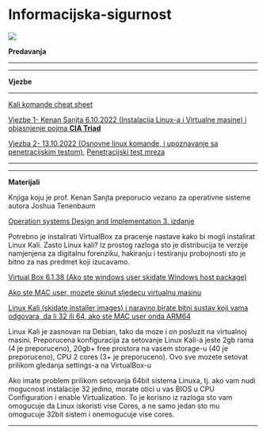 # Informacijska-sigurnost

![](https://komarev.com/ghpvc/?username=Informacijska-sigurnost&label=Broj+posjeta:)

**Predavanja**

<hr>





<hr>

**Vjezbe**

<hr>

[Kali komande cheat sheet](https://github.com/Infinity-Vault/Informacijska-sigurnost/blob/main/Informacijska_Sigurnost_Cheat_Sheet.md)

[Vjezbe 1- Kenan Sanjta 6.10.2022 (Instalacija Linux-a i Virtualne masine) i objasnjenje pojma <b>CIA Triad</b>](https://www.techtarget.com/whatis/definition/Confidentiality-integrity-and-availability-CIA#:~:text=In%20this%20context%2C%20confidentiality%20is,the%20information%20by%20authorized%20people.)

[Vjezba 2- 13.10.2022 (Osnovne linux komande, i upoznavanje sa penetracijskim testom)](http://poincare.matf.bg.ac.rs/~maricm/komande.html), [Penetracijski test mreza](http://sigurnost.zemris.fer.hr/ns/wireless/2007_drvoderic/pen_test_bm.htm)


<hr>

<hr>

**Materijali**

Knjiga koju je prof. Kenan Sanjta preporucio vezano za operativne sisteme autora Joshua Tenenbaum
<br>

[Operation systems Design and Implementation 3. izdanje](https://www.amazon.com/Operating-Systems-Design-Implementation-3rd/dp/0131429388)

Potrebno je instalirati VirtualBox za pracenje nastave kako bi mogli instalirat Linux Kali. Zasto Linux kali? Iz prostog razloga sto je distribucija te verzije namjenjena za digitalnu forenziku, hakiranju i testiranju probojnosti sto je bitno za nas predmet koji izucavamo.

[Virtual Box 6.1.38 (Ako ste windows user skidate Windows host package)](https://www.virtualbox.org/wiki/Downloads)

[Ako ste MAC user, mozete skinut sljedecu virtualnu masinu](https://www.parallels.com/)

[Linux Kali (skidate installer images) i naravno birate bitni sustav koji vama odgovara, da li 32 ili 64, ako ste MAC user onda ARM64](https://www.kali.org/)

Linux Kali je zasnovan na Debian, tako da moze i on posluzit na virtualnoj masini.
Preporucena konfiguracija za setovanje Linux Kali-a jeste 2gb rama (4 je preporuceno), 20gb+ free prostora na vasem storage-u (40 je preporuceno), CPU 2 cores (3+ je preporuceno). Ovo sve mozete setovat prilikom gledanja settings-a na VirtualBox-u

Ako imate problem prilikom setovanja 64bit sistema Linuxa, tj. ako vam nudi mogucnost instalacije 32 jedino, morate otici u vas BIOS u CPU Configuration i enable Virtualization. To je korisno iz razloga sto vam omogucuje da Linux iskoristi vise Cores, a ne samo jedan sto mu omogucuje 32bit sistem i onemogucuje vise cores.



<hr>

